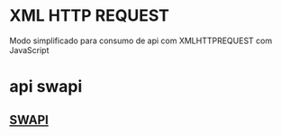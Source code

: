 # XML HTTP REQUEST
Modo simplificado para consumo de api com XMLHTTPREQUEST com JavaScript

# api swapi
## [SWAPI](https://swapi.co)
